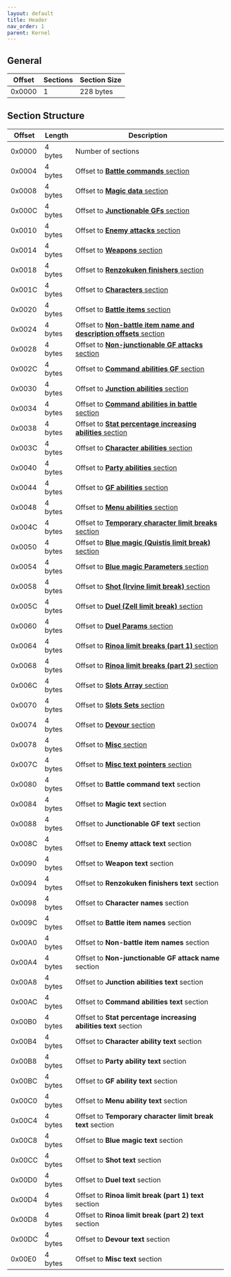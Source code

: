 ```yaml
---
layout: default
title: Header
nav_order: 1
parent: Kernel
---
```


## General

| Offset | Sections | Section Size |
|--------|----------|--------------|
| 0x0000 | 1        | 228 bytes    |

## Section Structure

| Offset | Length  | Description                                                                                                         |
|--------|---------|---------------------------------------------------------------------------------------------------------------------|
| 0x0000 | 4 bytes | Number of sections                                                                                                  |
| 0x0004 | 4 bytes | Offset to [**Battle commands** section                              ](../#battle-commands)                          |
| 0x0008 | 4 bytes | Offset to [**Magic data** section                                   ](../#magic)                                    |
| 0x000C | 4 bytes | Offset to [**Junctionable GFs** section                             ](../#junctionable-gfs)                         |
| 0x0010 | 4 bytes | Offset to [**Enemy attacks** section                                ](../#enemy-attacks)                            |
| 0x0014 | 4 bytes | Offset to [**Weapons** section                                      ](../#weapons)                                  |
| 0x0018 | 4 bytes | Offset to [**Renzokuken finishers** section                         ](../#renzokuken-finishers)                     |
| 0x001C | 4 bytes | Offset to [**Characters** section                                   ](../#characters)                               |
| 0x0020 | 4 bytes | Offset to [**Battle items** section                                 ](../#battle-items)                             |
| 0x0024 | 4 bytes | Offset to [**Non-battle item name and description offsets** section ](../#non--battle-item-and-description-offsets) |
| 0x0028 | 4 bytes | Offset to [**Non-junctionable GF attacks** section                  ](../#non-junctionable-gf-attacks)              |
| 0x002C | 4 bytes | Offset to [**Command abilities GF** section                         ](../#command-abilities-gf)                     |
| 0x0030 | 4 bytes | Offset to [**Junction abilities** section                           ](../#junction-abilities)                       |
| 0x0034 | 4 bytes | Offset to [**Command abilities in battle** section                  ](../#command-abilities-in-battle)              |
| 0x0038 | 4 bytes | Offset to [**Stat percentage increasing abilities** section         ](../#stat-percentage-increasin-abilities)      |
| 0x003C | 4 bytes | Offset to [**Character abilities** section                          ](../#character-abilities)                      |
| 0x0040 | 4 bytes | Offset to [**Party abilities** section                              ](../#party-abilities)                          |
| 0x0044 | 4 bytes | Offset to [**GF abilities** section                                 ](../#gf-abilities)                             |
| 0x0048 | 4 bytes | Offset to [**Menu abilities** section                               ](../#menu-abilities)                           |
| 0x004C | 4 bytes | Offset to [**Temporary character limit breaks** section             ](../#temporary-character-limit-breaks)         |
| 0x0050 | 4 bytes | Offset to [**Blue magic (Quistis limit break)** section             ](../#blue-magic)                               |
| 0x0054 | 4 bytes | Offset to [**Blue magic Parameters** section                        ](../#blue-magic-parameters)                    |
| 0x0058 | 4 bytes | Offset to [**Shot (Irvine limit break)** section                    ](../#shot-irvine-limit-breaks)                 |
| 0x005C | 4 bytes | Offset to [**Duel (Zell limit break)** section                      ](../#duel-zell-limit-breaks)                   |
| 0x0060 | 4 bytes | Offset to [**Duel Params** section                                  ](../#duels-params)                             |
| 0x0064 | 4 bytes | Offset to [**Rinoa limit breaks (part 1)** section                  ](../#rinoa-commands)                           |
| 0x0068 | 4 bytes | Offset to [**Rinoa limit breaks (part 2)** section                  ](../#rinoa-s-Combine-Limit-Break)              |
| 0x006C | 4 bytes | Offset to [**Slots Array** section                                  ](../#slots-array)                              |
| 0x0070 | 4 bytes | Offset to [**Slots Sets** section                                   ](../#slots-seets)                              |
| 0x0074 | 4 bytes | Offset to [**Devour** section                                       ](../#devour)                                   |
| 0x0078 | 4 bytes | Offset to [**Misc** section                                         ](../#misc)                                     |
| 0x007C | 4 bytes | Offset to [**Misc text pointers** section                           ](../#misc-text-pointers)                       |
| 0x0080 | 4 bytes | Offset to **Battle command text** section                                                                           |
| 0x0084 | 4 bytes | Offset to **Magic text** section                                                                                    |
| 0x0088 | 4 bytes | Offset to **Junctionable GF text** section                                                                          |
| 0x008C | 4 bytes | Offset to **Enemy attack text** section                                                                             |
| 0x0090 | 4 bytes | Offset to **Weapon text** section                                                                                   |
| 0x0094 | 4 bytes | Offset to **Renzokuken finishers text** section                                                                     |
| 0x0098 | 4 bytes | Offset to **Character names** section                                                                               |
| 0x009C | 4 bytes | Offset to **Battle item names** section                                                                             |
| 0x00A0 | 4 bytes | Offset to **Non-battle item names** section                                                                         |
| 0x00A4 | 4 bytes | Offset to **Non-junctionable GF attack name** section                                                               |
| 0x00A8 | 4 bytes | Offset to **Junction abilities text** section                                                                       |
| 0x00AC | 4 bytes | Offset to **Command abilities text** section                                                                        |
| 0x00B0 | 4 bytes | Offset to **Stat percentage increasing abilities text** section                                                     |
| 0x00B4 | 4 bytes | Offset to **Character ability text** section                                                                        |
| 0x00B8 | 4 bytes | Offset to **Party ability text** section                                                                            |
| 0x00BC | 4 bytes | Offset to **GF ability text** section                                                                               |
| 0x00C0 | 4 bytes | Offset to **Menu ability text** section                                                                             |
| 0x00C4 | 4 bytes | Offset to **Temporary character limit break text** section                                                          |
| 0x00C8 | 4 bytes | Offset to **Blue magic text** section                                                                               |
| 0x00CC | 4 bytes | Offset to **Shot text** section                                                                                     |
| 0x00D0 | 4 bytes | Offset to **Duel text** section                                                                                     |
| 0x00D4 | 4 bytes | Offset to **Rinoa limit break (part 1) text** section                                                               |
| 0x00D8 | 4 bytes | Offset to **Rinoa limit break (part 2) text** section                                                               |
| 0x00DC | 4 bytes | Offset to **Devour text** section                                                                                   |
| 0x00E0 | 4 bytes | Offset to **Misc text** section                                                                                     |